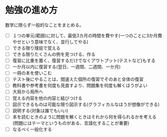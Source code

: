 # 勉強の進め方
数学に限らず一般的なことをまとめる。
- [ ] １つの単元(範囲)に対して、最低3カ月の時間を費やす(一つのことに3か月費やせという意味でなく、並行してやる)
- [ ] できる限り理屈で覚える
- [ ] できる限りたくさんの例を見つける、作る
- [ ] 復習に比重を置く、復習するだけでなくアウトプット(テストなど)もする
- [ ] 一か月以内に復習する(翌日、一週間、二週間、一か月)
- [ ] 一冊の本を使いこむ
- [ ] テスト後にやることは、間違えた個所の復習でそのあと全体の復習
- [ ] 教科書や参考書を何度も見直すより、問題集を何度も解くほうがよい
- [ ] 大局から局所へ
- [ ] 覚える内容を他の内容と結びつける
- [ ] 図示できるものは可能な限り図示する(グラフィカルなほうが想像ができる)
- [ ] 説明する(対象は誰でもいい)
- [ ] 本を読むときのように問題を解くときはそれから何を得られるかを考える(問題にはテーマというものがある、言語化することが重要)
- [ ] なるべく一般化する
